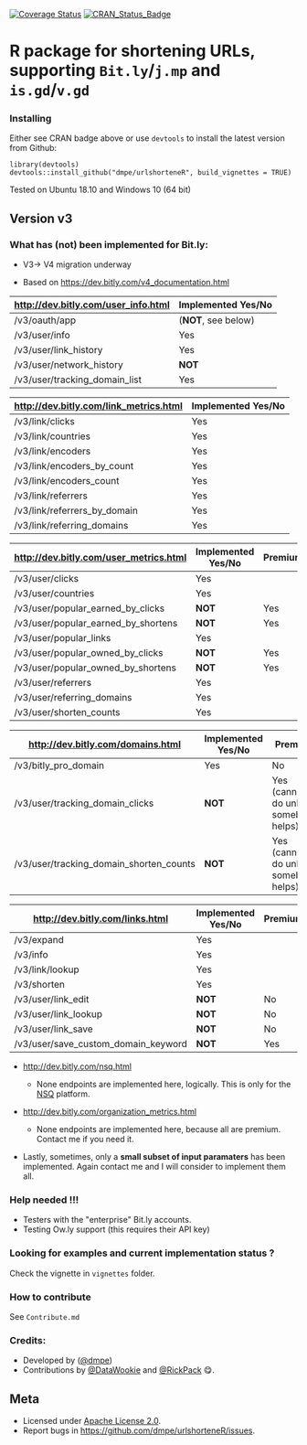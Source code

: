 [![Coverage Status](https://coveralls.io/repos/dmpe/urlshorteneR/badge.svg?branch=master&service=github)](https://coveralls.io/github/dmpe/urlshorteneR?branch=master)
[![CRAN_Status_Badge](http://www.r-pkg.org/badges/version/urlshorteneR)](http://cran.r-project.org/package=urlshorteneR)

R package for shortening URLs, supporting `Bit.ly`/`j.mp` and `is.gd`/`v.gd`
=======

### Installing

Either see CRAN badge above or use `devtools` to install the latest version from Github:

```
library(devtools)
devtools::install_github("dmpe/urlshorteneR", build_vignettes = TRUE)
```

Tested on Ubuntu 18.10 and Windows 10 (64 bit)

## Version v3

### What has (not) been implemented for Bit.ly:

- V3-> V4 migration underway

- Based on <https://dev.bitly.com/v4_documentation.html>

<http://dev.bitly.com/user_info.html>  | Implemented Yes/No
------------- | -------------
/v3/oauth/app  | (**NOT**, see below)
/v3/user/info  | Yes
/v3/user/link_history | Yes
/v3/user/network_history  | **NOT**
/v3/user/tracking_domain_list  | Yes

<http://dev.bitly.com/link_metrics.html>  | Implemented Yes/No
------------- | -------------
/v3/link/clicks  | Yes
/v3/link/countries  | Yes
/v3/link/encoders  | Yes
/v3/link/encoders_by_count  | Yes
/v3/link/encoders_count  | Yes
/v3/link/referrers  | Yes
/v3/link/referrers_by_domain  | Yes
/v3/link/referring_domains  | Yes


<http://dev.bitly.com/user_metrics.html> | Implemented Yes/No | Premium
------------- | ------------- | -------------
/v3/user/clicks  | Yes 
/v3/user/countries  | Yes 
/v3/user/popular_earned_by_clicks  | **NOT**  | Yes
/v3/user/popular_earned_by_shortens  | **NOT**  | Yes
/v3/user/popular_links  | Yes
/v3/user/popular_owned_by_clicks  | **NOT**  | Yes
/v3/user/popular_owned_by_shortens | **NOT**  | Yes
/v3/user/referrers  | Yes
/v3/user/referring_domains | Yes
/v3/user/shorten_counts | Yes


<http://dev.bitly.com/domains.html> | Implemented Yes/No | Premium
------------- | ------------- | -------------
/v3/bitly_pro_domain  | Yes | No
/v3/user/tracking_domain_clicks  | **NOT** | Yes (cannot do unless somebody helps)
/v3/user/tracking_domain_shorten_counts  | **NOT** | Yes (cannot do unless somebody helps)


<http://dev.bitly.com/links.html> | Implemented Yes/No | Premium
------------- | ------------- | -------------
/v3/expand  | Yes 
/v3/info  | Yes 
/v3/link/lookup  |  Yes
/v3/shorten  | Yes  
/v3/user/link_edit  | **NOT**  | No
/v3/user/link_lookup  | **NOT**  | No
/v3/user/link_save | **NOT**  | No
/v3/user/save_custom_domain_keyword | **NOT**  | Yes


- <http://dev.bitly.com/nsq.html>  
    + None endpoints are implemented here, logically. This is only for the [NSQ](http://nsq.io/) platform.

- <http://dev.bitly.com/organization_metrics.html>
    + None endpoints are implemented here, because all are premium. Contact me if you need it. 

- Lastly, sometimes, only a **small subset of input paramaters** has been implemented. Again contact me and I will consider to implement them all. 





### Help needed !!!

- Testers with the "enterprise" Bit.ly accounts. 
- Testing Ow.ly support (this requires their API key)

### Looking for examples and current implementation status ?

Check the vignette in `vignettes` folder.

### How to contribute 

See `Contribute.md`

### Credits:

- Developed by ([@dmpe](https://www.github.com/dmpe))
- Contributions by [@DataWookie](https://github.com/DataWookie) and [@RickPack](https://github.com/RickPack) :yum:. 

## Meta

- Licensed under [Apache License 2.0](https://tldrlegal.com/license/apache-license-2.0-%28apache-2.0%29).
- Report bugs in <https://github.com/dmpe/urlshorteneR/issues>.


